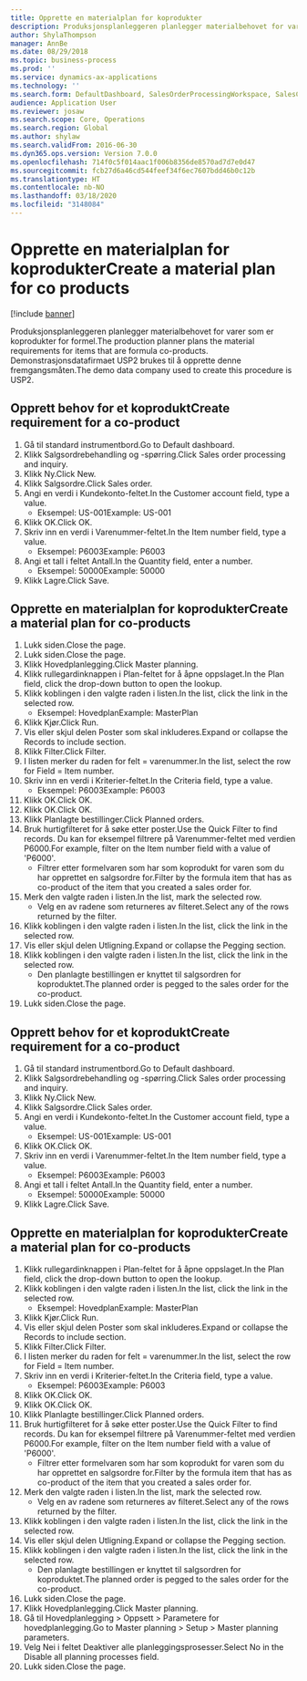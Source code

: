 ```yaml
---
title: Opprette en materialplan for koprodukter
description: Produksjonsplanleggeren planlegger materialbehovet for varer som er koprodukter for formel.
author: ShylaThompson
manager: AnnBe
ms.date: 08/29/2018
ms.topic: business-process
ms.prod: ''
ms.service: dynamics-ax-applications
ms.technology: ''
ms.search.form: DefaultDashboard, SalesOrderProcessingWorkspace, SalesCreateOrder, SalesTable, ReqCreatePlanWorkspace, ReqTransPlanCard, SysQueryForm, ReqTransPo
audience: Application User
ms.reviewer: josaw
ms.search.scope: Core, Operations
ms.search.region: Global
ms.author: shylaw
ms.search.validFrom: 2016-06-30
ms.dyn365.ops.version: Version 7.0.0
ms.openlocfilehash: 714f0c5f014aac1f006b8356de8570ad7d7e0d47
ms.sourcegitcommit: fcb27d6a46cd544feef34f6ec7607bdd46b0c12b
ms.translationtype: HT
ms.contentlocale: nb-NO
ms.lasthandoff: 03/18/2020
ms.locfileid: "3148084"
---
```

# <a name="create-a-material-plan-for-co-products"></a><span data-ttu-id="55fcc-103">Opprette en materialplan for koprodukter</span><span class="sxs-lookup"><span data-stu-id="55fcc-103">Create a material plan for co products</span></span>

[!include [banner](../../includes/banner.md)]

<span data-ttu-id="55fcc-104">Produksjonsplanleggeren planlegger materialbehovet for varer som er koprodukter for formel.</span><span class="sxs-lookup"><span data-stu-id="55fcc-104">The production planner plans the material requirements for items that are formula co-products.</span></span> <span data-ttu-id="55fcc-105">Demonstrasjonsdatafirmaet USP2 brukes til å opprette denne fremgangsmåten.</span><span class="sxs-lookup"><span data-stu-id="55fcc-105">The demo data company used to create this procedure is USP2.</span></span>


## <a name="create-requirement-for-a-co-product"></a><span data-ttu-id="55fcc-106">Opprett behov for et koprodukt</span><span class="sxs-lookup"><span data-stu-id="55fcc-106">Create requirement for a co-product</span></span>
1. <span data-ttu-id="55fcc-107">Gå til standard instrumentbord.</span><span class="sxs-lookup"><span data-stu-id="55fcc-107">Go to Default dashboard.</span></span>
2. <span data-ttu-id="55fcc-108">Klikk Salgsordrebehandling og -spørring.</span><span class="sxs-lookup"><span data-stu-id="55fcc-108">Click Sales order processing and inquiry.</span></span>
3. <span data-ttu-id="55fcc-109">Klikk Ny.</span><span class="sxs-lookup"><span data-stu-id="55fcc-109">Click New.</span></span>
4. <span data-ttu-id="55fcc-110">Klikk Salgsordre.</span><span class="sxs-lookup"><span data-stu-id="55fcc-110">Click Sales order.</span></span>
5. <span data-ttu-id="55fcc-111">Angi en verdi i Kundekonto-feltet.</span><span class="sxs-lookup"><span data-stu-id="55fcc-111">In the Customer account field, type a value.</span></span>
    * <span data-ttu-id="55fcc-112">Eksempel: US-001</span><span class="sxs-lookup"><span data-stu-id="55fcc-112">Example: US-001</span></span>  
6. <span data-ttu-id="55fcc-113">Klikk OK.</span><span class="sxs-lookup"><span data-stu-id="55fcc-113">Click OK.</span></span>
7. <span data-ttu-id="55fcc-114">Skriv inn en verdi i Varenummer-feltet.</span><span class="sxs-lookup"><span data-stu-id="55fcc-114">In the Item number field, type a value.</span></span>
    * <span data-ttu-id="55fcc-115">Eksempel: P6003</span><span class="sxs-lookup"><span data-stu-id="55fcc-115">Example: P6003</span></span>  
8. <span data-ttu-id="55fcc-116">Angi et tall i feltet Antall.</span><span class="sxs-lookup"><span data-stu-id="55fcc-116">In the Quantity field, enter a number.</span></span>
    * <span data-ttu-id="55fcc-117">Eksempel: 50000</span><span class="sxs-lookup"><span data-stu-id="55fcc-117">Example: 50000</span></span>  
9. <span data-ttu-id="55fcc-118">Klikk Lagre.</span><span class="sxs-lookup"><span data-stu-id="55fcc-118">Click Save.</span></span>

## <a name="create-a-material-plan-for-co-products"></a><span data-ttu-id="55fcc-119">Opprette en materialplan for koprodukter</span><span class="sxs-lookup"><span data-stu-id="55fcc-119">Create a material plan for co-products</span></span>
1. <span data-ttu-id="55fcc-120">Lukk siden.</span><span class="sxs-lookup"><span data-stu-id="55fcc-120">Close the page.</span></span>
2. <span data-ttu-id="55fcc-121">Lukk siden.</span><span class="sxs-lookup"><span data-stu-id="55fcc-121">Close the page.</span></span>
3. <span data-ttu-id="55fcc-122">Klikk Hovedplanlegging.</span><span class="sxs-lookup"><span data-stu-id="55fcc-122">Click Master planning.</span></span>
4. <span data-ttu-id="55fcc-123">Klikk rullegardinknappen i Plan-feltet for å åpne oppslaget.</span><span class="sxs-lookup"><span data-stu-id="55fcc-123">In the Plan field, click the drop-down button to open the lookup.</span></span>
5. <span data-ttu-id="55fcc-124">Klikk koblingen i den valgte raden i listen.</span><span class="sxs-lookup"><span data-stu-id="55fcc-124">In the list, click the link in the selected row.</span></span>
    * <span data-ttu-id="55fcc-125">Eksempel: Hovedplan</span><span class="sxs-lookup"><span data-stu-id="55fcc-125">Example: MasterPlan</span></span>  
6. <span data-ttu-id="55fcc-126">Klikk Kjør.</span><span class="sxs-lookup"><span data-stu-id="55fcc-126">Click Run.</span></span>
7. <span data-ttu-id="55fcc-127">Vis eller skjul delen Poster som skal inkluderes.</span><span class="sxs-lookup"><span data-stu-id="55fcc-127">Expand or collapse the Records to include section.</span></span>
8. <span data-ttu-id="55fcc-128">Klikk Filter.</span><span class="sxs-lookup"><span data-stu-id="55fcc-128">Click Filter.</span></span>
9. <span data-ttu-id="55fcc-129">I listen merker du raden for felt = varenummer.</span><span class="sxs-lookup"><span data-stu-id="55fcc-129">In the list, select the row for Field = Item number.</span></span>
10. <span data-ttu-id="55fcc-130">Skriv inn en verdi i Kriterier-feltet.</span><span class="sxs-lookup"><span data-stu-id="55fcc-130">In the Criteria field, type a value.</span></span>
    * <span data-ttu-id="55fcc-131">Eksempel: P6003</span><span class="sxs-lookup"><span data-stu-id="55fcc-131">Example: P6003</span></span>  
11. <span data-ttu-id="55fcc-132">Klikk OK.</span><span class="sxs-lookup"><span data-stu-id="55fcc-132">Click OK.</span></span>
12. <span data-ttu-id="55fcc-133">Klikk OK.</span><span class="sxs-lookup"><span data-stu-id="55fcc-133">Click OK.</span></span>
13. <span data-ttu-id="55fcc-134">Klikk Planlagte bestillinger.</span><span class="sxs-lookup"><span data-stu-id="55fcc-134">Click Planned orders.</span></span>
14. <span data-ttu-id="55fcc-135">Bruk hurtigfilteret for å søke etter poster.</span><span class="sxs-lookup"><span data-stu-id="55fcc-135">Use the Quick Filter to find records.</span></span> <span data-ttu-id="55fcc-136">Du kan for eksempel filtrere på Varenummer-feltet med verdien P6000.</span><span class="sxs-lookup"><span data-stu-id="55fcc-136">For example, filter on the Item number field with a value of 'P6000'.</span></span>
    * <span data-ttu-id="55fcc-137">Filtrer etter formelvaren som har som koprodukt for varen som du har opprettet en salgsordre for.</span><span class="sxs-lookup"><span data-stu-id="55fcc-137">Filter by the formula item that has as co-product of the item that you created a sales order for.</span></span>  
15. <span data-ttu-id="55fcc-138">Merk den valgte raden i listen.</span><span class="sxs-lookup"><span data-stu-id="55fcc-138">In the list, mark the selected row.</span></span>
    * <span data-ttu-id="55fcc-139">Velg en av radene som returneres av filteret.</span><span class="sxs-lookup"><span data-stu-id="55fcc-139">Select any of the rows returned by the filter.</span></span>  
16. <span data-ttu-id="55fcc-140">Klikk koblingen i den valgte raden i listen.</span><span class="sxs-lookup"><span data-stu-id="55fcc-140">In the list, click the link in the selected row.</span></span>
17. <span data-ttu-id="55fcc-141">Vis eller skjul delen Utligning.</span><span class="sxs-lookup"><span data-stu-id="55fcc-141">Expand or collapse the Pegging section.</span></span>
18. <span data-ttu-id="55fcc-142">Klikk koblingen i den valgte raden i listen.</span><span class="sxs-lookup"><span data-stu-id="55fcc-142">In the list, click the link in the selected row.</span></span>
    * <span data-ttu-id="55fcc-143">Den planlagte bestillingen er knyttet til salgsordren for koproduktet.</span><span class="sxs-lookup"><span data-stu-id="55fcc-143">The planned order is pegged to the sales order for the co-product.</span></span>  
19. <span data-ttu-id="55fcc-144">Lukk siden.</span><span class="sxs-lookup"><span data-stu-id="55fcc-144">Close the page.</span></span>

## <a name="create-requirement-for-a-co-product"></a><span data-ttu-id="55fcc-145">Opprett behov for et koprodukt</span><span class="sxs-lookup"><span data-stu-id="55fcc-145">Create requirement for a co-product</span></span>
1. <span data-ttu-id="55fcc-146">Gå til standard instrumentbord.</span><span class="sxs-lookup"><span data-stu-id="55fcc-146">Go to Default dashboard.</span></span>
2. <span data-ttu-id="55fcc-147">Klikk Salgsordrebehandling og -spørring.</span><span class="sxs-lookup"><span data-stu-id="55fcc-147">Click Sales order processing and inquiry.</span></span>
3. <span data-ttu-id="55fcc-148">Klikk Ny.</span><span class="sxs-lookup"><span data-stu-id="55fcc-148">Click New.</span></span>
4. <span data-ttu-id="55fcc-149">Klikk Salgsordre.</span><span class="sxs-lookup"><span data-stu-id="55fcc-149">Click Sales order.</span></span>
5. <span data-ttu-id="55fcc-150">Angi en verdi i Kundekonto-feltet.</span><span class="sxs-lookup"><span data-stu-id="55fcc-150">In the Customer account field, type a value.</span></span>
    * <span data-ttu-id="55fcc-151">Eksempel: US-001</span><span class="sxs-lookup"><span data-stu-id="55fcc-151">Example: US-001</span></span>  
6. <span data-ttu-id="55fcc-152">Klikk OK.</span><span class="sxs-lookup"><span data-stu-id="55fcc-152">Click OK.</span></span>
7. <span data-ttu-id="55fcc-153">Skriv inn en verdi i Varenummer-feltet.</span><span class="sxs-lookup"><span data-stu-id="55fcc-153">In the Item number field, type a value.</span></span>
    * <span data-ttu-id="55fcc-154">Eksempel: P6003</span><span class="sxs-lookup"><span data-stu-id="55fcc-154">Example: P6003</span></span>  
8. <span data-ttu-id="55fcc-155">Angi et tall i feltet Antall.</span><span class="sxs-lookup"><span data-stu-id="55fcc-155">In the Quantity field, enter a number.</span></span>
    * <span data-ttu-id="55fcc-156">Eksempel: 50000</span><span class="sxs-lookup"><span data-stu-id="55fcc-156">Example: 50000</span></span>  
9. <span data-ttu-id="55fcc-157">Klikk Lagre.</span><span class="sxs-lookup"><span data-stu-id="55fcc-157">Click Save.</span></span>

## <a name="create-a-material-plan-for-co-products"></a><span data-ttu-id="55fcc-158">Opprette en materialplan for koprodukter</span><span class="sxs-lookup"><span data-stu-id="55fcc-158">Create a material plan for co-products</span></span>
1. <span data-ttu-id="55fcc-159">Klikk rullegardinknappen i Plan-feltet for å åpne oppslaget.</span><span class="sxs-lookup"><span data-stu-id="55fcc-159">In the Plan field, click the drop-down button to open the lookup.</span></span>
2. <span data-ttu-id="55fcc-160">Klikk koblingen i den valgte raden i listen.</span><span class="sxs-lookup"><span data-stu-id="55fcc-160">In the list, click the link in the selected row.</span></span>
    * <span data-ttu-id="55fcc-161">Eksempel: Hovedplan</span><span class="sxs-lookup"><span data-stu-id="55fcc-161">Example: MasterPlan</span></span>  
3. <span data-ttu-id="55fcc-162">Klikk Kjør.</span><span class="sxs-lookup"><span data-stu-id="55fcc-162">Click Run.</span></span>
4. <span data-ttu-id="55fcc-163">Vis eller skjul delen Poster som skal inkluderes.</span><span class="sxs-lookup"><span data-stu-id="55fcc-163">Expand or collapse the Records to include section.</span></span>
5. <span data-ttu-id="55fcc-164">Klikk Filter.</span><span class="sxs-lookup"><span data-stu-id="55fcc-164">Click Filter.</span></span>
6. <span data-ttu-id="55fcc-165">I listen merker du raden for felt = varenummer.</span><span class="sxs-lookup"><span data-stu-id="55fcc-165">In the list, select the row for Field = Item number.</span></span>
7. <span data-ttu-id="55fcc-166">Skriv inn en verdi i Kriterier-feltet.</span><span class="sxs-lookup"><span data-stu-id="55fcc-166">In the Criteria field, type a value.</span></span>
    * <span data-ttu-id="55fcc-167">Eksempel: P6003</span><span class="sxs-lookup"><span data-stu-id="55fcc-167">Example: P6003</span></span>  
8. <span data-ttu-id="55fcc-168">Klikk OK.</span><span class="sxs-lookup"><span data-stu-id="55fcc-168">Click OK.</span></span>
9. <span data-ttu-id="55fcc-169">Klikk OK.</span><span class="sxs-lookup"><span data-stu-id="55fcc-169">Click OK.</span></span>
10. <span data-ttu-id="55fcc-170">Klikk Planlagte bestillinger.</span><span class="sxs-lookup"><span data-stu-id="55fcc-170">Click Planned orders.</span></span>
11. <span data-ttu-id="55fcc-171">Bruk hurtigfilteret for å søke etter poster.</span><span class="sxs-lookup"><span data-stu-id="55fcc-171">Use the Quick Filter to find records.</span></span> <span data-ttu-id="55fcc-172">Du kan for eksempel filtrere på Varenummer-feltet med verdien P6000.</span><span class="sxs-lookup"><span data-stu-id="55fcc-172">For example, filter on the Item number field with a value of 'P6000'.</span></span>
    * <span data-ttu-id="55fcc-173">Filtrer etter formelvaren som har som koprodukt for varen som du har opprettet en salgsordre for.</span><span class="sxs-lookup"><span data-stu-id="55fcc-173">Filter by the formula item that has as co-product of the item that you created a sales order for.</span></span>  
12. <span data-ttu-id="55fcc-174">Merk den valgte raden i listen.</span><span class="sxs-lookup"><span data-stu-id="55fcc-174">In the list, mark the selected row.</span></span>
    * <span data-ttu-id="55fcc-175">Velg en av radene som returneres av filteret.</span><span class="sxs-lookup"><span data-stu-id="55fcc-175">Select any of the rows returned by the filter.</span></span>  
13. <span data-ttu-id="55fcc-176">Klikk koblingen i den valgte raden i listen.</span><span class="sxs-lookup"><span data-stu-id="55fcc-176">In the list, click the link in the selected row.</span></span>
14. <span data-ttu-id="55fcc-177">Vis eller skjul delen Utligning.</span><span class="sxs-lookup"><span data-stu-id="55fcc-177">Expand or collapse the Pegging section.</span></span>
15. <span data-ttu-id="55fcc-178">Klikk koblingen i den valgte raden i listen.</span><span class="sxs-lookup"><span data-stu-id="55fcc-178">In the list, click the link in the selected row.</span></span>
    * <span data-ttu-id="55fcc-179">Den planlagte bestillingen er knyttet til salgsordren for koproduktet.</span><span class="sxs-lookup"><span data-stu-id="55fcc-179">The planned order is pegged to the sales order for the co-product.</span></span>  
16. <span data-ttu-id="55fcc-180">Lukk siden.</span><span class="sxs-lookup"><span data-stu-id="55fcc-180">Close the page.</span></span>
17. <span data-ttu-id="55fcc-181">Klikk Hovedplanlegging.</span><span class="sxs-lookup"><span data-stu-id="55fcc-181">Click Master planning.</span></span>
18. <span data-ttu-id="55fcc-182">Gå til Hovedplanlegging > Oppsett > Parametere for hovedplanlegging.</span><span class="sxs-lookup"><span data-stu-id="55fcc-182">Go to Master planning > Setup > Master planning parameters.</span></span>
19. <span data-ttu-id="55fcc-183">Velg Nei i feltet Deaktiver alle planleggingsprosesser.</span><span class="sxs-lookup"><span data-stu-id="55fcc-183">Select No in the Disable all planning processes field.</span></span>
20. <span data-ttu-id="55fcc-184">Lukk siden.</span><span class="sxs-lookup"><span data-stu-id="55fcc-184">Close the page.</span></span>

